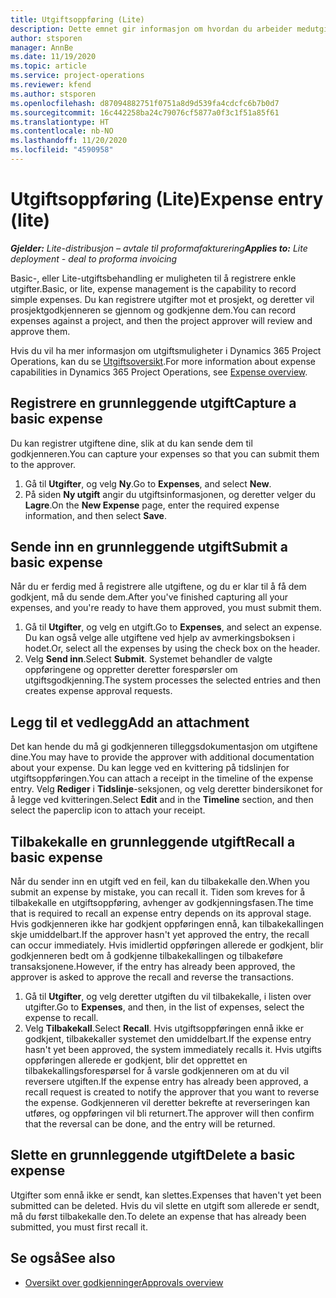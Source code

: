```yaml
---
title: Utgiftsoppføring (Lite)
description: Dette emnet gir informasjon om hvordan du arbeider medutgifts registrering i en Lite-distribusjon.
author: stsporen
manager: AnnBe
ms.date: 11/19/2020
ms.topic: article
ms.service: project-operations
ms.reviewer: kfend
ms.author: stsporen
ms.openlocfilehash: d87094882751f0751a8d9d539fa4cdcfc6b7b0d7
ms.sourcegitcommit: 16c442258ba24c79076cf5877a0f3c1f51a85f61
ms.translationtype: HT
ms.contentlocale: nb-NO
ms.lasthandoff: 11/20/2020
ms.locfileid: "4590958"
---
```

# <a name="expense-entry-lite"></a><span data-ttu-id="8bda3-103">Utgiftsoppføring (Lite)</span><span class="sxs-lookup"><span data-stu-id="8bda3-103">Expense entry (lite)</span></span>

<span data-ttu-id="8bda3-104">_**Gjelder:** Lite-distribusjon – avtale til proformafakturering_</span><span class="sxs-lookup"><span data-stu-id="8bda3-104">_**Applies to:** Lite deployment - deal to proforma invoicing_</span></span>

<span data-ttu-id="8bda3-105">Basic-, eller Lite-utgiftsbehandling er muligheten til å registrere enkle utgifter.</span><span class="sxs-lookup"><span data-stu-id="8bda3-105">Basic, or lite, expense management is the capability to record simple expenses.</span></span> <span data-ttu-id="8bda3-106">Du kan registrere utgifter mot et prosjekt, og deretter vil prosjektgodkjenneren se gjennom og godkjenne dem.</span><span class="sxs-lookup"><span data-stu-id="8bda3-106">You can record expenses against a project, and then the project approver will review and approve them.</span></span>

<span data-ttu-id="8bda3-107">Hvis du vil ha mer informasjon om utgiftsmuligheter i Dynamics 365 Project Operations, kan du se [Utgiftsoversikt](expense-overview.md).</span><span class="sxs-lookup"><span data-stu-id="8bda3-107">For more information about expense capabilities in Dynamics 365 Project Operations, see [Expense overview](expense-overview.md).</span></span>

## <a name="capture-a-basic-expense"></a><span data-ttu-id="8bda3-108">Registrere en grunnleggende utgift</span><span class="sxs-lookup"><span data-stu-id="8bda3-108">Capture a basic expense</span></span>

<span data-ttu-id="8bda3-109">Du kan registrer utgiftene dine, slik at du kan sende dem til godkjenneren.</span><span class="sxs-lookup"><span data-stu-id="8bda3-109">You can capture your expenses so that you can submit them to the approver.</span></span>

1. <span data-ttu-id="8bda3-110">Gå til **Utgifter**, og velg **Ny**.</span><span class="sxs-lookup"><span data-stu-id="8bda3-110">Go to **Expenses**, and select **New**.</span></span>
2. <span data-ttu-id="8bda3-111">På siden **Ny utgift** angir du utgiftsinformasjonen, og deretter velger du **Lagre**.</span><span class="sxs-lookup"><span data-stu-id="8bda3-111">On the **New Expense** page, enter the required expense information, and then select **Save**.</span></span>

## <a name="submit-a-basic-expense"></a><span data-ttu-id="8bda3-112">Sende inn en grunnleggende utgift</span><span class="sxs-lookup"><span data-stu-id="8bda3-112">Submit a basic expense</span></span>

<span data-ttu-id="8bda3-113">Når du er ferdig med å registrere alle utgiftene, og du er klar til å få dem godkjent, må du sende dem.</span><span class="sxs-lookup"><span data-stu-id="8bda3-113">After you've finished capturing all your expenses, and you're ready to have them approved, you must submit them.</span></span>

1. <span data-ttu-id="8bda3-114">Gå til **Utgifter**, og velg en utgift.</span><span class="sxs-lookup"><span data-stu-id="8bda3-114">Go to **Expenses**, and select an expense.</span></span> <span data-ttu-id="8bda3-115">Du kan også velge alle utgiftene ved hjelp av avmerkingsboksen i hodet.</span><span class="sxs-lookup"><span data-stu-id="8bda3-115">Or, select all the expenses by using the check box on the header.</span></span>
2. <span data-ttu-id="8bda3-116">Velg **Send inn**.</span><span class="sxs-lookup"><span data-stu-id="8bda3-116">Select **Submit**.</span></span> <span data-ttu-id="8bda3-117">Systemet behandler de valgte oppføringene og oppretter deretter forespørsler om utgiftsgodkjenning.</span><span class="sxs-lookup"><span data-stu-id="8bda3-117">The system processes the selected entries and then creates expense approval requests.</span></span>

## <a name="add-an-attachment"></a><span data-ttu-id="8bda3-118">Legg til et vedlegg</span><span class="sxs-lookup"><span data-stu-id="8bda3-118">Add an attachment</span></span>

<span data-ttu-id="8bda3-119">Det kan hende du må gi godkjenneren tilleggsdokumentasjon om utgiftene dine.</span><span class="sxs-lookup"><span data-stu-id="8bda3-119">You may have to provide the approver with additional documentation about your expense.</span></span> <span data-ttu-id="8bda3-120">Du kan legge ved en kvittering på tidslinjen for utgiftsoppføringen.</span><span class="sxs-lookup"><span data-stu-id="8bda3-120">You can attach a receipt in the timeline of the expense entry.</span></span> <span data-ttu-id="8bda3-121">Velg **Rediger** i **Tidslinje**-seksjonen, og velg deretter bindersikonet for å legge ved kvitteringen.</span><span class="sxs-lookup"><span data-stu-id="8bda3-121">Select **Edit** and in the **Timeline** section, and then select the paperclip icon to attach your receipt.</span></span>

## <a name="recall-a-basic-expense"></a><span data-ttu-id="8bda3-122">Tilbakekalle en grunnleggende utgift</span><span class="sxs-lookup"><span data-stu-id="8bda3-122">Recall a basic expense</span></span>

<span data-ttu-id="8bda3-123">Når du sender inn en utgift ved en feil, kan du tilbakekalle den.</span><span class="sxs-lookup"><span data-stu-id="8bda3-123">When you submit an expense by mistake, you can recall it.</span></span> <span data-ttu-id="8bda3-124">Tiden som kreves for å tilbakekalle en utgiftsoppføring, avhenger av godkjenningsfasen.</span><span class="sxs-lookup"><span data-stu-id="8bda3-124">The time that is required to recall an expense entry depends on its approval stage.</span></span>  <span data-ttu-id="8bda3-125">Hvis godkjenneren ikke har godkjent oppføringen ennå, kan tilbakekallingen skje umiddelbart.</span><span class="sxs-lookup"><span data-stu-id="8bda3-125">If the approver hasn't yet approved the entry, the recall can occur immediately.</span></span> <span data-ttu-id="8bda3-126">Hvis imidlertid oppføringen allerede er godkjent, blir godkjenneren bedt om å godkjenne tilbakekallingen og tilbakeføre transaksjonene.</span><span class="sxs-lookup"><span data-stu-id="8bda3-126">However, if the entry has already been approved, the approver is asked to approve the recall and reverse the transactions.</span></span>

1. <span data-ttu-id="8bda3-127">Gå til **Utgifter**, og velg deretter utgiften du vil tilbakekalle, i listen over utgifter.</span><span class="sxs-lookup"><span data-stu-id="8bda3-127">Go to **Expenses**, and then, in the list of expenses, select the expense to recall.</span></span>
2. <span data-ttu-id="8bda3-128">Velg **Tilbakekall**.</span><span class="sxs-lookup"><span data-stu-id="8bda3-128">Select **Recall**.</span></span> <span data-ttu-id="8bda3-129">Hvis utgiftsoppføringen ennå ikke er godkjent, tilbakekaller systemet den umiddelbart.</span><span class="sxs-lookup"><span data-stu-id="8bda3-129">If the expense entry hasn't yet been approved, the system immediately recalls it.</span></span> <span data-ttu-id="8bda3-130">Hvis utgifts oppføringen allerede er godkjent, blir det opprettet en tilbakekallingsforespørsel for å varsle godkjenneren om at du vil reversere utgiften.</span><span class="sxs-lookup"><span data-stu-id="8bda3-130">If the expense entry has already been approved, a recall request is created to notify the approver that you want to reverse the expense.</span></span> <span data-ttu-id="8bda3-131">Godkjenneren vil deretter bekrefte at reverseringen kan utføres, og oppføringen vil bli returnert.</span><span class="sxs-lookup"><span data-stu-id="8bda3-131">The approver will then confirm that the reversal can be done, and the entry will be returned.</span></span>

## <a name="delete-a-basic-expense"></a><span data-ttu-id="8bda3-132">Slette en grunnleggende utgift</span><span class="sxs-lookup"><span data-stu-id="8bda3-132">Delete a basic expense</span></span>

<span data-ttu-id="8bda3-133">Utgifter som ennå ikke er sendt, kan slettes.</span><span class="sxs-lookup"><span data-stu-id="8bda3-133">Expenses that haven't yet been submitted can be deleted.</span></span> <span data-ttu-id="8bda3-134">Hvis du vil slette en utgift som allerede er sendt, må du først tilbakekalle den.</span><span class="sxs-lookup"><span data-stu-id="8bda3-134">To delete an expense that has already been submitted, you must first recall it.</span></span>

## <a name="see-also"></a><span data-ttu-id="8bda3-135">Se også</span><span class="sxs-lookup"><span data-stu-id="8bda3-135">See also</span></span>

- [<span data-ttu-id="8bda3-136">Oversikt over godkjenninger</span><span class="sxs-lookup"><span data-stu-id="8bda3-136">Approvals overview</span></span>](../approvals/approvals-overview.md)

